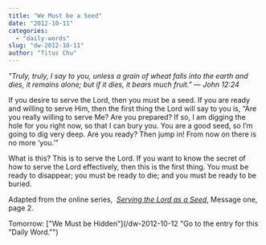 ```yaml
---
title: "We Must be a Seed"
date: "2012-10-11"
categories: 
  - "daily-words"
slug: "dw-2012-10-11"
author: "Titus Chu"
---
```


_"_Truly, truly, I say to you, unless a grain of wheat falls into the earth and dies, it remains alone; but if it dies, it bears much fruit."_ — John 12:24_

If you desire to serve the Lord, then you must be a seed. If you are ready and willing to serve Him, then the first thing the Lord will say to you is, “Are you really willing to serve Me? Are you prepared? If so, I am digging the hole for you right now, so that I can bury you. You are a good seed, so I’m going to dig very deep. Are you ready? Then jump in! From now on there is no more ‘you.’”

What is this? This is to serve the Lord. If you want to know the secret of how to serve the Lord effectively, then this is the first thing. You must be ready to disappear; you must be ready to die; and you must be ready to be buried.

Adapted from the online series,  _[Serving the Lord as a Seed](/articles-serving-0007 "Go to the listing for this series of articles.")_, Message one, page 2.

Tomorrow: ["We Must be Hidden"](/dw-2012-10-12 "Go to the entry for this "Daily Word."")
